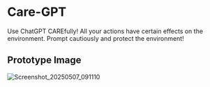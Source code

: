 # Care-GPT
Use ChatGPT CAREfully! All your actions have certain effects on the environment. Prompt cautiously and protect the environment!

## Prototype Image
![Screenshot_20250507_091110](https://github.com/user-attachments/assets/54f890e4-334f-40a3-8bf7-76a994b526ce)
